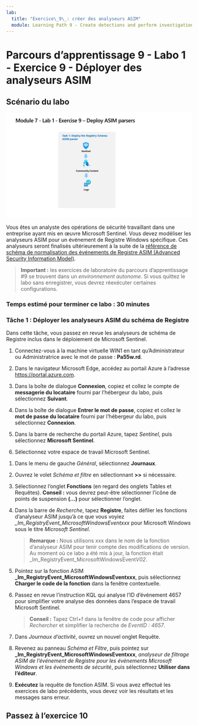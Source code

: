 ```yaml
---
lab:
  title: "Exercice\_9\_: créer des analyseurs ASIM"
  module: Learning Path 9 - Create detections and perform investigations using Microsoft Sentinel
---
```


# Parcours d’apprentissage 9 - Labo 1 - Exercice 9 - Déployer des analyseurs ASIM

## Scénario du labo

![Vue d’ensemble du labo](../Media/SC-200-Lab_Diagrams_Mod7_L1_Ex9.png)

Vous êtes un analyste des opérations de sécurité travaillant dans une entreprise ayant mis en œuvre Microsoft Sentinel. Vous devez modéliser les analyseurs ASIM pour un événement de Registre Windows spécifique. Ces analyseurs seront finalisés ultérieurement à la suite de la [référence de schéma de normalisation des événements de Registre ASIM (Advanced Security Information Model)](https://docs.microsoft.com/azure/sentinel/registry-event-normalization-schema).

>**Important :** les exercices de laboratoire du parcours d’apprentissage #9 se trouvent dans un *environnement autonome*. Si vous quittez le labo sans enregistrer, vous devrez réexécuter certaines configurations.

### Temps estimé pour terminer ce labo : 30 minutes

### Tâche 1 : Déployer les analyseurs ASIM du schéma de Registre

Dans cette tâche, vous passez en revue les analyseurs de schéma de Registre inclus dans le déploiement de Microsoft Sentinel.

1. Connectez-vous à la machine virtuelle WIN1 en tant qu’Administrateur ou Administratrice avec le mot de passe : **Pa55w.rd**.  

1. Dans le navigateur Microsoft Edge, accédez au portail Azure à l’adresse <https://portal.azure.com>.

1. Dans la boîte de dialogue **Connexion**, copiez et collez le compte de **messagerie du locataire** fourni par l’hébergeur du labo, puis sélectionnez **Suivant**.

1. Dans la boîte de dialogue **Entrer le mot de passe**, copiez et collez le **mot de passe du locataire** fourni par l’hébergeur du labo, puis sélectionnez **Connexion**.

1. Dans la barre de recherche du portail Azure, tapez *Sentinel*, puis sélectionnez **Microsoft Sentinel**.

1. Sélectionnez votre espace de travail Microsoft Sentinel.

<!--- 1. In the Edge browser, open a new tab (Ctrl+T) and navigate to the Microsoft Sentinel GitHub ASIM page <https://github.com/Azure/Azure-Sentinel/tree/master/ASIM>.

 1. On the right pane, select the **Onboard community content** link. This will open a new tab in the Edge Browser for Microsoft Sentinel GitHub content. **Hint:** You might need to scroll right to see the link. Alternatively, follow this link instead: [Microsoft Sentinel on GitHub](https://github.com/Azure/Azure-Sentinel).

    >**Note:** In the **ASIM** folder you can deploy templates that contain all ASIM parsers, but we will only focus on the Registry Schema.

1. Scroll down and next to **Registry Event**, select the **Deploy to Azure** button.

1. For *Resource Group*, select **RG-Defender** where your Sentinel workspace resides.

1. For *Workspace*, type your Sentinel workspace name, like *uniquenameDefender*.

1. Leave the other default values and select **Review + create**.

1. Select **Create** to deploy the template. Notice the Names of the different resources. 

1. After the deployment completes return to the *Microsoft Sentinel* tab. --->

1. Dans le menu de gauche *Général*, sélectionnez **Journaux**.

1. Ouvrez le volet *Schéma et filtre* en sélectionnant **>>** si nécessaire.

1. Sélectionnez l’onglet **Fonctions** (en regard des onglets Tables et Requêtes). **Conseil :** vous devrez peut-être sélectionner l’icône de points de suspension **(...)** pour sélectionner l’onglet.

1. Dans la barre de *Recherche*, tapez **Registre**, faites défiler les fonctions d’analyseur ASIM jusqu’à ce que vous voyiez *_Im_RegistryEvent_MicrosoftWindowsEventxxx* pour Microsoft Windows sous le titre *Microsoft Sentinel*.

    >**Remarque :** Nous utilisons xxx dans le nom de la fonction d’analyseur ASIM pour tenir compte des modifications de version. Au moment où ce labo a été mis à jour, la fonction était _Im_RegistryEvent_MicrosoftWindowsEvent*V02*.

1. Pointez sur la fonction ASIM **_Im_RegistryEvent_MicrosoftWindowsEventxxx**, puis sélectionnez **Charger le code de la fonction** dans la fenêtre contextuelle.

1. Passez en revue l’instruction KQL qui analyse l’ID d’événement 4657 pour simplifier votre analyse des données dans l’espace de travail Microsoft Sentinel.

    >**Conseil :** Tapez Ctrl+f dans la fenêtre de code pour afficher *Rechercher* et simplifier la recherche de *EventID : 4657*.

1. Dans *Journaux d’activité*, ouvrez un nouvel onglet Requête.

1. Revenez au panneau *Schéma et Filtre*, puis pointez sur **_Im_RegistryEvent_MicrosoftWindowsEventxxx**, *analyseur de filtrage ASIM de l’événement de Registre pour les événements Microsoft Windows et les événements de sécurité*, puis sélectionnez **Utiliser dans l’éditeur**.

1. **Exécutez** la requête de fonction ASIM. Si vous avez effectué les exercices de labo précédents, vous devez voir les résultats et les messages sans erreur.

## Passez à l’exercice 10

